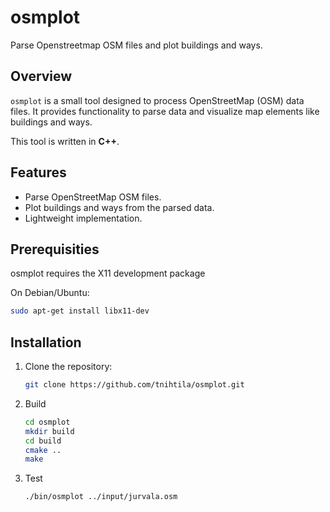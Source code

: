 # osmplot

Parse Openstreetmap OSM files and plot buildings and ways.

## Overview

`osmplot` is a small tool designed to process OpenStreetMap (OSM) data files. It provides functionality to parse data and visualize map elements like buildings and ways.

This tool is written in **C++**.

## Features

- Parse OpenStreetMap OSM files.
- Plot buildings and ways from the parsed data.
- Lightweight implementation.

## Prerequisities

osmplot requires the X11 development package

On Debian/Ubuntu:
   ```bash
   sudo apt-get install libx11-dev
   ```

## Installation

1. Clone the repository:

   ```bash
   git clone https://github.com/tnihtila/osmplot.git
   ```
   
2. Build
   ```bash
   cd osmplot
   mkdir build
   cd build
   cmake ..
   make
   ```

3. Test
   ```bash
   ./bin/osmplot ../input/jurvala.osm
   ```
   
   
